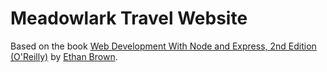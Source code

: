 # Meadowlark Travel Website

Based on the book [Web Development With Node and Express, 2nd Edition (O'Reilly)](https://www.amazon.com/-/pt/dp/1492053511/ref=sr_1_1?keywords=Web+development+with+express&sr=8-1) by [Ethan Brown](https://github.com/EthanRBrown).
